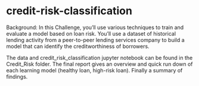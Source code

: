 # credit-risk-classification
Background:
In this Challenge, you’ll use various techniques to train and evaluate a model based on loan risk. You’ll use a dataset of historical lending activity from a peer-to-peer lending services company to build a model that can identify the creditworthiness of borrowers.

The data and credit_risk_classification jupyter notebook can be found in the Credit_Risk folder.  The final report gives an overview and quick run down of each learning model (healthy loan, high-risk loan).  Finally a summary of findings.
